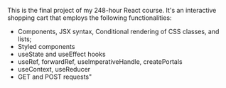 This is the final project of my 248-hour React course.
It's an interactive shopping cart that employs the following functionalities:

  * Components, JSX syntax, Conditional rendering of CSS classes, and lists;
  * Styled components
  * useState and useEffect hooks
  * useRef, forwardRef, useImperativeHandle, createPortals
  * useContext, useReducer
  * GET and POST requests"
